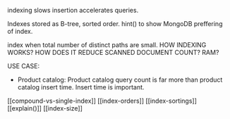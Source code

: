 indexing slows insertion
accelerates queries.

Indexes stored as B-tree, sorted order.
hint() to show MongoDB preffering of index.

index when total number of distinct paths are small.
HOW INDEXING WORKS? HOW DOES IT REDUCE SCANNED DOCUMENT COUNT? RAM?

USE CASE:
- Product catalog: Product catalog query count is far more than product catalog insert time. Insert time is important.

[[compound-vs-single-index]]
[[index-orders]]
[[index-sortings]]
[[explain()]]
[[index-size]]